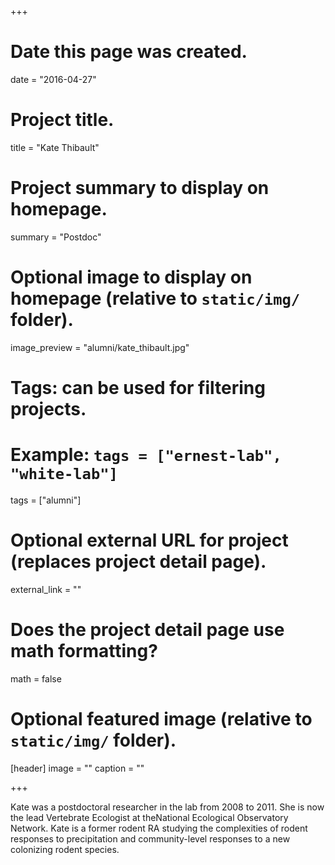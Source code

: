 +++
# Date this page was created.
date = "2016-04-27"

# Project title.
title = "Kate Thibault"

# Project summary to display on homepage.
summary = "Postdoc"

# Optional image to display on homepage (relative to `static/img/` folder).
image_preview = "alumni/kate_thibault.jpg"

# Tags: can be used for filtering projects.
# Example: `tags = ["ernest-lab", "white-lab"]`
tags = ["alumni"]

# Optional external URL for project (replaces project detail page).
external_link = ""

# Does the project detail page use math formatting?
math = false

# Optional featured image (relative to `static/img/` folder).
[header]
image = ""
caption = ""

+++

Kate was a postdoctoral researcher in the lab from 2008 to 2011.
She is now the lead Vertebrate Ecologist at theNational Ecological Observatory Network.
Kate is a former rodent RA studying the complexities of rodent responses to precipitation and community-level responses to a new colonizing rodent species.